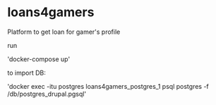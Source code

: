 # loans4gamers
Platform to get loan for gamer's profile

run 

'docker-compose up'

to import DB:

'docker exec -itu postgres loans4gamers_postgres_1 psql postgres  -f /db/postgres_drupal.pgsql'
